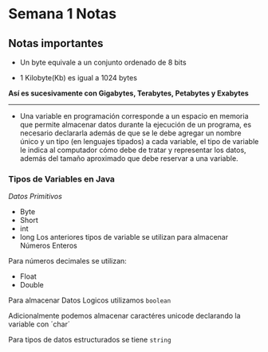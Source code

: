 # Semana 1 Notas
## Notas importantes

* Un byte equivale a un conjunto ordenado de 8 bits

* 1 Kilobyte(Kb) es igual a 1024 bytes

**Así es sucesivamente con Gigabytes, Terabytes, Petabytes y Exabytes**

---

* Una variable en programación corresponde a un espacio en memoria que permite almacenar datos durante la ejecución de un programa, es necesario declararla además de que se le debe agregar un nombre único y un tipo (en lenguajes tipados) a cada variable, el tipo de variable le indica al computador cómo debe de tratar y representar los datos, además del tamaño aproximado que debe reservar a una variable.

### Tipos de Variables en Java
*Datos Primitivos*
* Byte
* Short
* int
* long
Los anteriores tipos de variable se utilizan para almacenar Números Enteros

Para números decimales se utilizan:
* Float
* Double

Para almacenar Datos Logicos utilizamos `boolean`

Adicionalmente podemos almacenar caractéres unicode declarando la variable con ´char´

Para tipos de datos estructurados se tiene `string`


